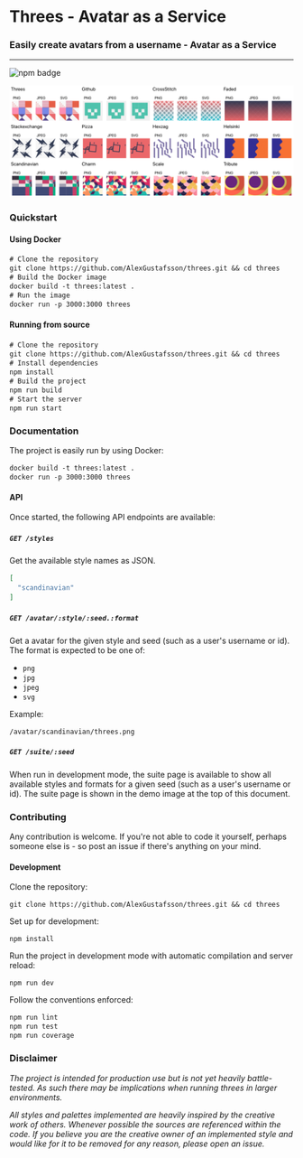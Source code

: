 # Threes - Avatar as a Service
### Easily create avatars from a username - Avatar as a Service
***
![npm badge](https://img.shields.io/npm/v/threes.svg)

<p align="center">
  <img src=".github/screenshot.png">
</p>

### Quickstart

#### Using Docker

```
# Clone the repository
git clone https://github.com/AlexGustafsson/threes.git && cd threes
# Build the Docker image
docker build -t threes:latest .
# Run the image
docker run -p 3000:3000 threes
```

#### Running from source

```
# Clone the repository
git clone https://github.com/AlexGustafsson/threes.git && cd threes
# Install dependencies
npm install
# Build the project
npm run build
# Start the server
npm run start
```

### Documentation

The project is easily run by using Docker:

```
docker build -t threes:latest .
docker run -p 3000:3000 threes
```

#### API

Once started, the following API endpoints are available:

##### `GET /styles`

Get the available style names as JSON.

```json
[
  "scandinavian"
]
```

##### `GET /avatar/:style/:seed.:format`

Get a avatar for the given style and seed (such as a user's username or id). The format is expected to be one of:

* `png`
* `jpg`
* `jpeg`
* `svg`

Example:

```
/avatar/scandinavian/threes.png
```

##### `GET /suite/:seed`

When run in development mode, the suite page is available to show all available styles and formats for a given seed (such as a user's username or id). The suite page is shown in the demo image at the top of this document.

### Contributing

Any contribution is welcome. If you're not able to code it yourself, perhaps someone else is - so post an issue if there's anything on your mind.

#### Development

Clone the repository:
```
git clone https://github.com/AlexGustafsson/threes.git && cd threes
```

Set up for development:
```
npm install
```

Run the project in development mode with automatic compilation and server reload:
```
npm run dev
```

Follow the conventions enforced:
```
npm run lint
npm run test
npm run coverage
```

### Disclaimer

_The project is intended for production use but is not yet heavily battle-tested. As such there may be implications when running threes in larger environments._

_All styles and palettes implemented are heavily inspired by the creative work of others. Whenever possible the sources are referenced within the code. If you believe you are the creative owner of an implemented style and would like for it to be removed for any reason, please open an issue._
